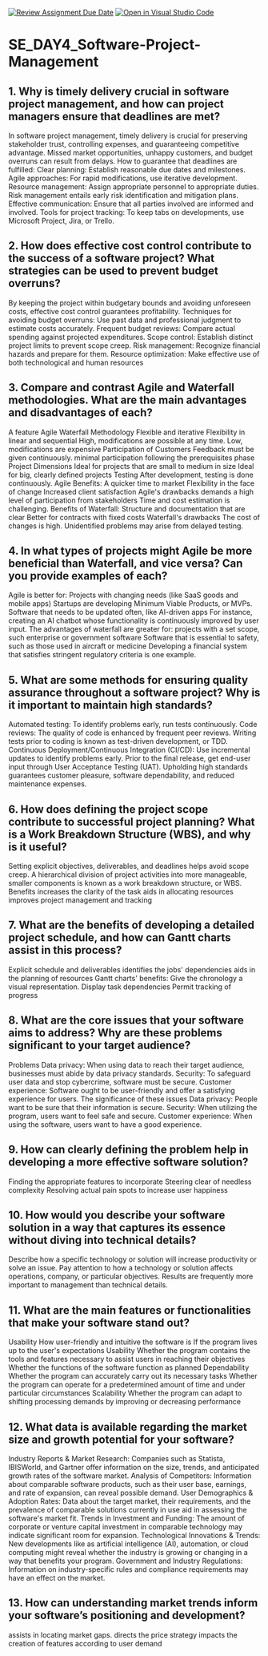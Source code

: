[![Review Assignment Due Date](https://classroom.github.com/assets/deadline-readme-button-22041afd0340ce965d47ae6ef1cefeee28c7c493a6346c4f15d667ab976d596c.svg)](https://classroom.github.com/a/9pw6JKcu)
[![Open in Visual Studio Code](https://classroom.github.com/assets/open-in-vscode-2e0aaae1b6195c2367325f4f02e2d04e9abb55f0b24a779b69b11b9e10269abc.svg)](https://classroom.github.com/online_ide?assignment_repo_id=18575139&assignment_repo_type=AssignmentRepo)
# SE_DAY4_Software-Project-Management
## 1. Why is timely delivery crucial in software project management, and how can project managers ensure that deadlines are met?
In software project management, timely delivery is crucial for preserving stakeholder trust, controlling expenses, and guaranteeing competitive advantage.  Missed market opportunities, unhappy customers, and budget overruns can result from delays.
 How to guarantee that deadlines are fulfilled:
 Clear planning: Establish reasonable due dates and milestones.
 Agile approaches: For rapid modifications, use iterative development.
 Resource management: Assign appropriate personnel to appropriate duties.
 Risk management entails early risk identification and mitigation plans.
 Effective communication: Ensure that all parties involved are informed and involved.
 Tools for project tracking: To keep tabs on developments, use Microsoft Project, Jira, or Trello.
## 2. How does effective cost control contribute to the success of a software project? What strategies can be used to prevent budget overruns?
By keeping the project within budgetary bounds and avoiding unforeseen costs, effective cost control guarantees profitability.
 Techniques for avoiding budget overruns:
 Use past data and professional judgment to estimate costs accurately.
 Frequent budget reviews: Compare actual spending against projected expenditures.
 Scope control: Establish distinct project limits to prevent scope creep.
 Risk management: Recognize financial hazards and prepare for them.
 Resource optimization: Make effective use of both technological and human resources
## 3. Compare and contrast Agile and Waterfall methodologies. What are the main advantages and disadvantages of each?
A feature Agile Waterfall Methodology Flexible and iterative Flexibility in linear and sequential High, modifications are possible at any time. Low, modifications are expensive
 Participation of Customers Feedback must be given continuously. minimal participation following the prerequisites phase
 Project Dimensions Ideal for projects that are small to medium in size Ideal for big, clearly defined projects
 Testing After development, testing is done continuously.
 Agile Benefits:
 A quicker time to market
 Flexibility in the face of change
 Increased client satisfaction
 Agile's drawbacks
 demands a high level of participation from stakeholders
 Time and cost estimation is challenging.
 Benefits of Waterfall:
 Structure and documentation that are clear
 Better for contracts with fixed costs
 Waterfall's drawbacks
 The cost of changes is high.
 Unidentified problems may arise from delayed testing.
## 4. In what types of projects might Agile be more beneficial than Waterfall, and vice versa? Can you provide examples of each?
Agile is better for:
 Projects with changing needs (like SaaS goods and mobile apps)
 Startups are developing Minimum Viable Products, or MVPs.
 Software that needs to be updated often, like AI-driven apps
 For instance, creating an AI chatbot whose functionality is continuously improved by user input.
 The advantages of waterfall are greater for:
 projects with a set scope, such enterprise or government software
 Software that is essential to safety, such as those used in aircraft or medicine
 Developing a financial system that satisfies stringent regulatory criteria is one example.
## 5. What are some methods for ensuring quality assurance throughout a software project? Why is it important to maintain high standards?
Automated testing: To identify problems early, run tests continuously.
 Code reviews: The quality of code is enhanced by frequent peer reviews.
 Writing tests prior to coding is known as test-driven development, or TDD.
 Continuous Deployment/Continuous Integration (CI/CD): Use incremental updates to identify problems early.
 Prior to the final release, get end-user input through User Acceptance Testing (UAT).
 Upholding high standards guarantees customer pleasure, software dependability, and reduced maintenance expenses.
## 6. How does defining the project scope contribute to successful project planning? What is a Work Breakdown Structure (WBS), and why is it useful?
Setting explicit objectives, deliverables, and deadlines helps avoid scope creep.
 A hierarchical division of project activities into more manageable, smaller components is known as a work breakdown structure, or WBS.
 Benefits
 increases the clarity of the task
 aids in allocating resources
 improves project management and tracking
## 7. What are the benefits of developing a detailed project schedule, and how can Gantt charts assist in this process?
Explicit schedule and deliverables
 identifies the jobs' dependencies
 aids in the planning of resources
 Gantt charts' benefits:
 Give the chronology a visual representation.
 Display task dependencies
 Permit tracking of progress
## 8. What are the core issues that your software aims to address? Why are these problems significant to your target audience?
Problems
 Data privacy: When using data to reach their target audience, businesses must abide by data privacy standards. 
 Security: To safeguard user data and stop cybercrime, software must be secure. 
 Customer experience: Software ought to be user-friendly and offer a satisfying experience for users. 
 The significance of these issues
 Data privacy: People want to be sure that their information is secure. 
 Security: When utilizing the program, users want to feel safe and secure. 
 Customer experience: When using the software, users want to have a good experience. 
## 9. How can clearly defining the problem help in developing a more effective software solution?
Finding the appropriate features to incorporate
 Steering clear of needless complexity
 Resolving actual pain spots to increase user happiness
## 10. How would you describe your software solution in a way that captures its essence without diving into technical details?
Describe how a specific technology or solution will increase productivity or solve an issue.  Pay attention to how a technology or solution affects operations, company, or particular objectives.  Results are frequently more important to management than technical details.
## 11. What are the main features or functionalities that make your software stand out?
Usability 
 How user-friendly and intuitive the software is
 If the program lives up to the user's expectations
 Usability
 Whether the program contains the tools and features necessary to assist users in reaching their objectives 
 Whether the functions of the software function as planned 
 Dependability 
 Whether the program can accurately carry out its necessary tasks
 Whether the program can operate for a predetermined amount of time and under particular circumstances
 Scalability 
 Whether the program can adapt to shifting processing demands by improving or decreasing performance
## 12. What data is available regarding the market size and growth potential for your software?
Industry Reports & Market Research: Companies such as Statista, IBISWorld, and Gartner offer information on the size, trends, and anticipated growth rates of the software market.
 Analysis of Competitors: Information about comparable software products, such as their user base, earnings, and rate of expansion, can reveal possible demand.
 User Demographics & Adoption Rates: Data about the target market, their requirements, and the prevalence of comparable solutions currently in use aid in assessing the software's market fit.
 Trends in Investment and Funding: The amount of corporate or venture capital investment in comparable technology may indicate significant room for expansion.
 Technological Innovations & Trends: New developments like as artificial intelligence (AI), automation, or cloud computing might reveal whether the industry is growing or changing in a way that benefits your program.
 Government and Industry Regulations: Information on industry-specific rules and compliance requirements may have an effect on the market.
## 13. How can understanding market trends inform your software’s positioning and development?
assists in locating market gaps.
 directs the price strategy
 impacts the creation of features according to user demand
